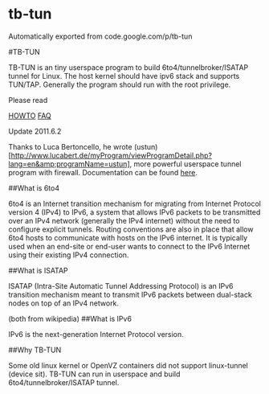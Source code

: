 # tb-tun
Automatically exported from code.google.com/p/tb-tun

#TB-TUN

TB-TUN is an tiny userspace program to build 6to4/tunnelbroker/ISATAP tunnel for Linux. The host kernel should have ipv6 stack and supports TUN/TAP. Generally the program should run with the root privilege.

Please read

[HOWTO](http://code.google.com/p/tb-tun/wiki/HOWTO)
[FAQ](http://code.google.com/p/tb-tun/wiki/FAQ)

Update 2011.6.2

Thanks to Luca Bertoncello, he wrote (ustun)[http://www.lucabert.de/myProgram/viewProgramDetail.php?lang=en&amp;programName=ustun], more powerful userspace tunnel program with firewall. Documentation can be found [here](http://www.lucabert.de/ipv6/index.php?lang=en).

##What is 6to4

6to4 is an Internet transition mechanism for migrating from Internet Protocol version 4 (IPv4) to IPv6, a system that allows IPv6 packets to be transmitted over an IPv4 network (generally the IPv4 internet) without the need to configure explicit tunnels. Routing conventions are also in place that allow 6to4 hosts to communicate with hosts on the IPv6 internet. It is typically used when an end-site or end-user wants to connect to the IPv6 Internet using their existing IPv4 connection.

##What is ISATAP

ISATAP (Intra-Site Automatic Tunnel Addressing Protocol) is an IPv6 transition mechanism meant to transmit IPv6 packets between dual-stack nodes on top of an IPv4 network.

(both from wikipedia)
##What is IPv6

IPv6 is the next-generation Internet Protocol version.

##Why TB-TUN

Some old linux kernel or OpenVZ containers did not support linux-tunnel (device sit). TB-TUN can run in userspace and build 6to4/tunnelbroker/ISATAP tunnel.

